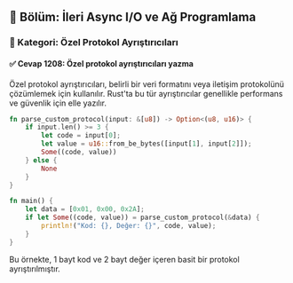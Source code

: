 ## 📘 Bölüm: İleri Async I/O ve Ağ Programlama  
### 🔹 Kategori: Özel Protokol Ayrıştırıcıları  
#### ✅ Cevap 1208: Özel protokol ayrıştırıcıları yazma

Özel protokol ayrıştırıcıları, belirli bir veri formatını veya iletişim protokolünü çözümlemek için kullanılır. Rust'ta bu tür ayrıştırıcılar genellikle performans ve güvenlik için elle yazılır.

```rust
fn parse_custom_protocol(input: &[u8]) -> Option<(u8, u16)> {
    if input.len() >= 3 {
        let code = input[0];
        let value = u16::from_be_bytes([input[1], input[2]]);
        Some((code, value))
    } else {
        None
    }
}

fn main() {
    let data = [0x01, 0x00, 0x2A];
    if let Some((code, value)) = parse_custom_protocol(&data) {
        println!("Kod: {}, Değer: {}", code, value);
    }
}
```

Bu örnekte, 1 bayt kod ve 2 bayt değer içeren basit bir protokol ayrıştırılmıştır.
